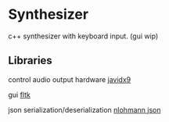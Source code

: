# Synthesizer

c++ synthesizer with keyboard input. (gui wip)

## Libraries

control audio output hardware [javidx9](https://www.youtube.com/@javidx9)

gui [fltk](https://www.fltk.org/)

json serialization/deserialization [nlohmann json](https://github.com/nlohmann/json)




